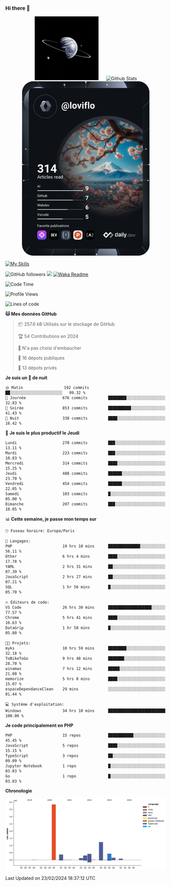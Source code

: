 ### Hi there 👋

<p align="center">
  <img src="https://github.com/Loviflo/Loviflo/blob/main/img/portrait.jpg" alt="Loviflo" height="200" style="margin-right: 20px"/>
  <img src="https://github-readme-stats.vercel.app/api?username=Loviflo&show_icons=true&theme=graywhite" alt="Github Stats" />
  <a href="https://app.daily.dev/loviflo"><img src="https://github.com/loviflo/loviflo/blob/main/devcard.svg" width="400" alt="Loviflo's Dev Card"/></a>
</p>

[![My Skills](https://skillicons.dev/icons?i=php,laravel,symfony,dotnet,cs,nodejs,mysql,postgres,js,ts,html,css,sass,angular,react,electron,docker,webpack,vscode,figma,git,github,gitlab,nginx,postman&perline=5)](https://skillicons.dev)

![GitHub followers](https://img.shields.io/github/followers/Loviflo?label=Follow&style=social)
![](https://visitor-badge.glitch.me/badge?page_id=Loviflo.Loviflo)
[![Waka Readme](https://github.com/Loviflo/Loviflo/actions/workflows/update-stats.yml/badge.svg)](https://github.com/Loviflo/Loviflo/actions/workflows/update-stats.yml)

<!--START_SECTION:waka-->
![Code Time](http://img.shields.io/badge/Code%20Time-1%2C935%20hrs%2035%20mins-blue)

![Profile Views](http://img.shields.io/badge/Vues%20du%20profil-0-blue)

![Lines of code](https://img.shields.io/badge/Depuis%20Hello%20World%2C%20j%27ai%20%C3%A9crit-6.9%20million%20Lignes%20de%20code-blue)

**🐱 Mes données GitHub** 

> 📦 257.6 kB Utilisés sur le stockage de GitHub 
 > 
> 🏆 54 Contributions en 2024
 > 
> 🚫 N'a pas choisi d'embaucher
 > 
> 📜 16 dépots publiques 
 > 
> 🔑 13 dépots privés 
 > 
**Je suis un 🦉 de nuit** 

```text
🌞 Matin                  192 commits         ██░░░░░░░░░░░░░░░░░░░░░░░   09.32 % 
🌆 Journée                676 commits         ████████░░░░░░░░░░░░░░░░░   32.83 % 
🌃 Soirée                 853 commits         ██████████░░░░░░░░░░░░░░░   41.43 % 
🌙 Nuit                   338 commits         ████░░░░░░░░░░░░░░░░░░░░░   16.42 % 
```
📅 **Je suis le plus productif le Jeudi** 

```text
Lundi                    270 commits         ███░░░░░░░░░░░░░░░░░░░░░░   13.11 % 
Mardi                    223 commits         ███░░░░░░░░░░░░░░░░░░░░░░   10.83 % 
Mercredi                 314 commits         ████░░░░░░░░░░░░░░░░░░░░░   15.25 % 
Jeudi                    488 commits         ██████░░░░░░░░░░░░░░░░░░░   23.70 % 
Vendredi                 454 commits         ██████░░░░░░░░░░░░░░░░░░░   22.05 % 
Samedi                   103 commits         █░░░░░░░░░░░░░░░░░░░░░░░░   05.00 % 
Dimanche                 207 commits         ███░░░░░░░░░░░░░░░░░░░░░░   10.05 % 
```


📊 **Cette semaine, je passe mon temps sur** 

```text
🕑︎ Fuseau horaire: Europe/Paris

💬 Langages: 
PHP                      19 hrs 10 mins      ██████████████░░░░░░░░░░░   56.11 % 
Other                    6 hrs 4 mins        ████░░░░░░░░░░░░░░░░░░░░░   17.78 % 
YAML                     2 hrs 31 mins       ██░░░░░░░░░░░░░░░░░░░░░░░   07.39 % 
JavaScript               2 hrs 27 mins       ██░░░░░░░░░░░░░░░░░░░░░░░   07.21 % 
SQL                      1 hr 56 mins        █░░░░░░░░░░░░░░░░░░░░░░░░   05.70 % 

🔥 Éditeurs de code: 
VS Code                  26 hrs 30 mins      ███████████████████░░░░░░   77.57 % 
Chrome                   5 hrs 41 mins       ████░░░░░░░░░░░░░░░░░░░░░   16.63 % 
DataGrip                 1 hr 58 mins        █░░░░░░░░░░░░░░░░░░░░░░░░   05.80 % 

🐱‍💻 Projets: 
myks                     10 hrs 59 mins      ████████░░░░░░░░░░░░░░░░░   32.18 % 
ToBikeToGo               9 hrs 48 mins       ███████░░░░░░░░░░░░░░░░░░   28.70 % 
winamax                  7 hrs 12 mins       █████░░░░░░░░░░░░░░░░░░░░   21.08 % 
memorize                 5 hrs 8 mins        ████░░░░░░░░░░░░░░░░░░░░░   15.07 % 
espaceDependanceClean    29 mins             ░░░░░░░░░░░░░░░░░░░░░░░░░   01.44 % 

💻 Système d'exploitation: 
Windows                  34 hrs 10 mins      █████████████████████████   100.00 % 
```

**Je code principalement en PHP** 

```text
PHP                      15 repos            ███████████░░░░░░░░░░░░░░   45.45 % 
JavaScript               5 repos             ████░░░░░░░░░░░░░░░░░░░░░   15.15 % 
TypeScript               3 repos             ██░░░░░░░░░░░░░░░░░░░░░░░   09.09 % 
Jupyter Notebook         1 repo              █░░░░░░░░░░░░░░░░░░░░░░░░   03.03 % 
Go                       1 repo              █░░░░░░░░░░░░░░░░░░░░░░░░   03.03 % 
```



**Chronologie**

![Lines of Code chart](https://raw.githubusercontent.com/Loviflo/Loviflo/main/assets/bar_graph.png)


 Last Updated on 23/02/2024 18:37:12 UTC
<!--END_SECTION:waka-->
